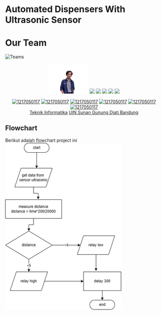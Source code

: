 # Automated Dispensers With Ultrasonic Sensor

# Our Team
![Teams](https://img.shields.io/badge/Our%20Team-Team%203-blue)
<div align='center'>

<img src="assets/Ray.png" width="128"/>
<img src="assets/Irham.png" width="128"/>
<img src="assets/Silvia.png" width="128"/>
<img src="assets/Ariz.png" width="128"/>
<img src="assets/Yuda.png" width="128"/>
<img src="assets/Wiki.png" width="128"/>

<br>

[![1217050117](https://img.shields.io/badge/117-Ray%20Ramadita-blue)](https://github.com/RayRama) 
  [![1217050117](https://img.shields.io/badge/049-Silvia%20Nurrobianti-blue)](https://github.com/) [![1217050117](https://img.shields.io/badge/085-Sami%20Irhamnilah-blue)](https://github.com/) [![1217050117](https://img.shields.io/badge/119-Yuda%20Ristian-blue)](https://github.com/) [![1217050117](https://img.shields.io/badge/079-Wiki%20Nurrohman-blue)](https://github.com/) [![1217050117](https://img.shields.io/badge/079-Ariz-blue)](https://github.com/)
  <br> [Teknik Informatika](http://if.uinsgd.ac.id/) [UIN Sunan Gunung Djati Bandung](https://uinsgd.ac.id/) 

</div>

## Flowchart 
Berikut adalah flowchart project ini
<br>![Flowchart_assets](assets/flowchart.jpg)

